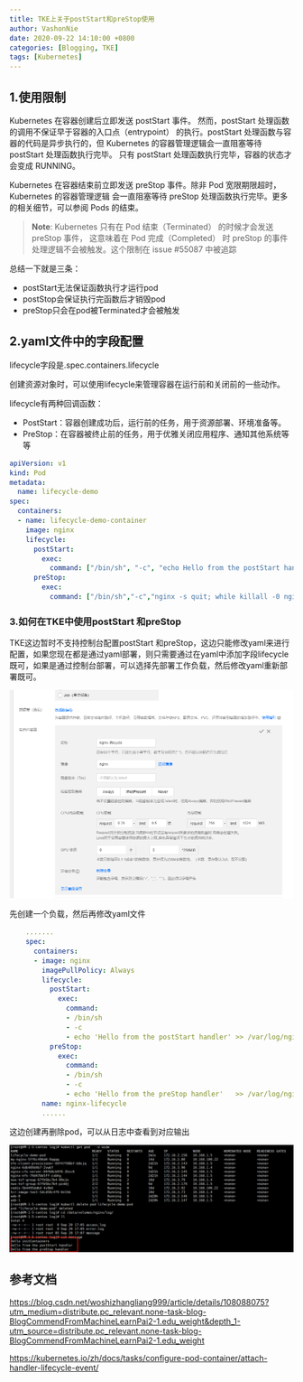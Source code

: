 ```yaml
---
title: TKE上关于postStart和preStop使用
author: VashonNie
date: 2020-09-22 14:10:00 +0800
categories: [Blogging, TKE]
tags: [Kubernetes]
---
```


## 1.使用限制

Kubernetes 在容器创建后立即发送 postStart 事件。 然而，postStart 处理函数的调用不保证早于容器的入口点（entrypoint） 的执行。postStart 处理函数与容器的代码是异步执行的，但 Kubernetes 的容器管理逻辑会一直阻塞等待 postStart 处理函数执行完毕。 只有 postStart 处理函数执行完毕，容器的状态才会变成 RUNNING。

Kubernetes 在容器结束前立即发送 preStop 事件。除非 Pod 宽限期限超时，Kubernetes 的容器管理逻辑 会一直阻塞等待 preStop 处理函数执行完毕。更多的相关细节，可以参阅 Pods 的结束。

> **Note**: Kubernetes 只有在 Pod 结束（Terminated） 的时候才会发送 preStop 事件， 这意味着在 Pod 完成（Completed） 时 preStop 的事件处理逻辑不会被触发。这个限制在 issue #55087 中被追踪

总结一下就是三条：
* postStart无法保证函数执行才运行pod
* postStop会保证执行完函数后才销毁pod
* preStop只会在pod被Terminated才会被触发

## 2.yaml文件中的字段配置

lifecycle字段是.spec.containers.lifecycle

创建资源对象时，可以使用lifecycle来管理容器在运行前和关闭前的一些动作。

lifecycle有两种回调函数：

* PostStart：容器创建成功后，运行前的任务，用于资源部署、环境准备等。
* PreStop：在容器被终止前的任务，用于优雅关闭应用程序、通知其他系统等等

```yaml
apiVersion: v1
kind: Pod
metadata:
  name: lifecycle-demo
spec:
  containers:
  - name: lifecycle-demo-container
    image: nginx
    lifecycle:
      postStart:
        exec:
          command: ["/bin/sh", "-c", "echo Hello from the postStart handler > /usr/share/message"]
      preStop:
        exec:
          command: ["/bin/sh","-c","nginx -s quit; while killall -0 nginx; do sleep 1; done"]
```
### 3.如何在TKE中使用postStart 和preStop
TKE这边暂时不支持控制台配置postStart 和preStop，这边只能修改yaml来进行配置，如果您现在都是通过yaml部署，则只需要通过在yaml中添加字段lifecycle既可，如果是通过控制台部署，可以选择先部署工作负载，然后修改yaml重新部署既可。

![upload-image](/assets/img/blog/prestartAndstop/c0qxedolei.png)

先创建一个负载，然后再修改yaml文件
```yaml
    .......
    spec:
      containers:
      - image: nginx
        imagePullPolicy: Always
        lifecycle:
          postStart:
            exec:
              command:
              - /bin/sh
              - -c
              - echo 'Hello from the postStart handler' >> /var/log/nginx/message
          preStop:
            exec:
              command:
              - /bin/sh
              - -c
              - echo 'Hello from the preStop handler'   >> /var/log/nginx/message
        name: nginx-lifecycle
        ......
```
这边创建再删除pod，可以从日志中查看到对应输出

![upload-image](/assets/img/blog/prestartAndstop/ko4oxe9tma.png)

## 参考文档

https://blog.csdn.net/woshizhangliang999/article/details/108088075?utm_medium=distribute.pc_relevant.none-task-blog-BlogCommendFromMachineLearnPai2-1.edu_weight&depth_1-utm_source=distribute.pc_relevant.none-task-blog-BlogCommendFromMachineLearnPai2-1.edu_weight

https://kubernetes.io/zh/docs/tasks/configure-pod-container/attach-handler-lifecycle-event/


